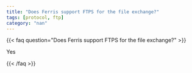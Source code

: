 ```yaml
---
title: "Does Ferris support FTPS for the file exchange?"
tags: [protocol, ftp]
category: "nan"
---
```


<!-- QUESTION -->

{{< faq question="Does Ferris support FTPS for the file exchange?" >}}

<!-- ANSWER -->

Yes

{{< /faq >}}
